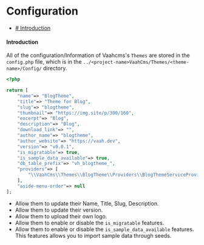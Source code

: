# Configuration

- [# Introduction](#introduction)



#### Introduction

All of the configuration/Information of Vaahcms's `Themes` are stored in the `config.php` file, which is in the `../<project-name>VaahCms/Themes/<theme-name>/Config/` directory.



```php
<?php

return [
    "name"=> "BlogTheme",
    "title"=> "Theme for Blog",
    "slug"=> "blogtheme",
    "thumbnail"=> "https://img.site/p/300/160",
    "excerpt"=> "Blog",
    "description"=> "Blog",
    "download_link"=> "",
    "author_name"=> "blogtheme",
    "author_website"=> "https://vaah.dev",
    "version"=> "v0.0.1",
    "is_migratable"=> true,
    "is_sample_data_available"=> true,
    "db_table_prefix"=> "vh_blogtheme_",
    "providers"=> [
        "\\VaahCms\\Themes\\BlogTheme\\Providers\\BlogThemeServiceProvider"
    ],
    "aside-menu-order"=> null
];
```

- Allow them to update their Name, Title, Slug, Description.
- Allow them to update their version.
- Allow them to upload their own logo.
- Allow them to enable or disable the `is_migratable` features.
- Allow them to enable or disable the `is_sample_data_available` features. This features allows you to import sample data through seeds.

